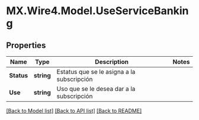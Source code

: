 # MX.Wire4.Model.UseServiceBanking
## Properties

Name | Type | Description | Notes
------------ | ------------- | ------------- | -------------
**Status** | **string** | Estatus que se le asigna a la subscripción | 
**Use** | **string** | Uso que se le desea dar a la subscripción | 

[[Back to Model list]](../README.md#documentation-for-models) [[Back to API list]](../README.md#documentation-for-api-endpoints) [[Back to README]](../README.md)

